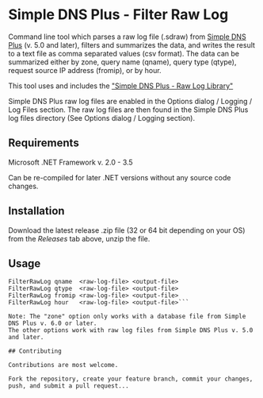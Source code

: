 # Simple DNS Plus - Filter Raw Log

Command line tool which parses a raw log file (.sdraw) from [Simple DNS Plus](http://simpledns.com) (v. 5.0 and later), filters and summarizes the data, and writes the result to a text file as comma separated values (csv format). The data can be summarized either by zone, query name (qname), query type (qtype), request source IP address (fromip), or by hour.

This tool uses and includes the ["Simple DNS Plus - Raw Log Library"](https://github.com/jhsoftware/SDNSRawLogDLL)

Simple DNS Plus raw log files are enabled in the Options dialog / Logging / Log Files section.
The raw log files are then found in the Simple DNS Plus log files directory (See Options dialog / Logging section). 

## Requirements

Microsoft .NET Framework v. 2.0 - 3.5

Can be re-compiled for later .NET versions without any source code changes.

## Installation

Download the latest release .zip file (32 or 64 bit depending on your OS) from the *Releases* tab above, unzip the file.

## Usage

```FilterRawLog zone   <simple-dns-plus-database-file> <raw-log-file> <output-file>  
FilterRawLog qname  <raw-log-file> <output-file>  
FilterRawLog qtype  <raw-log-file> <output-file>  
FilterRawLog fromip <raw-log-file> <output-file>  
FilterRawLog hour   <raw-log-file> <output-file>```

Note: The "zone" option only works with a database file from Simple DNS Plus v. 6.0 or later.  
The other options work with raw log files from Simple DNS Plus v. 5.0 and later.

## Contributing

Contributions are most welcome. 

Fork the repository, create your feature branch, commit your changes, push, and submit a pull request...

